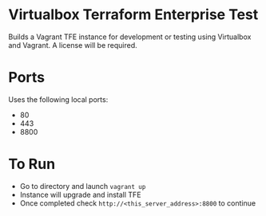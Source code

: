 # Virtualbox Terraform Enterprise Test 
Builds a Vagrant TFE instance for development or testing using Virtualbox and Vagrant.  A license will be required.

# Ports
Uses the following local ports:
 - 80
 - 443
 - 8800

# To Run
 - Go to directory and launch `vagrant up`
 - Instance will upgrade and install TFE
 - Once completed check `http://<this_server_address>:8800` to continue